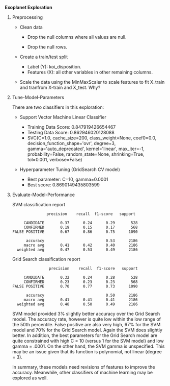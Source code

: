 **Exoplanet Exploration**

1. Preprocessing

   - Clean data

     - Drop the null columns where all values are null.

     - Drop the null rows.

   - Create a train/test split

     - Label (Y): koi_disposition.
     - Features (X): all other variables in other remaining columns.

   - Scale the data using the MinMaxScaler to scale features to fit  X_train and tranfrom X-train and X_test.  Why?

2. Tune-Model-Parameters

   There are two classifiers in this exploration:

   - Support Vector Machine Linear Classifier
     - Training Data Score: 0.847919426654467
     - Testing Data Score: 0.862946020128088	
     - SVC(C=1.0, cache_size=200, class_weight=None, coef0=0.0,
           decision_function_shape='ovr', degree=3, gamma='auto_deprecated',
           kernel='linear', max_iter=-1, probability=False, random_state=None,
           shrinking=True, tol=0.001, verbose=False)

   - Hyperparameter Tuning (GridSearch CV model)
     - Best parameter: C=10, gamma=0.0001
     - Best score: 0.8690149435803599

3. Evaluate-Model-Performance

   SVM classification  report

   ```
                  precision    recall  f1-score   support
   
        CANDIDATE       0.37      0.24      0.29       528
        CONFIRMED       0.19      0.15      0.17       568
   FALSE POSITIVE       0.67      0.86      0.75      1090
   
         accuracy                           0.53      2186
        macro avg       0.41      0.42      0.40      2186
     weighted avg       0.47      0.53      0.49      2186
   ```

   Grid Search classification report

   ```
                   precision    recall  f1-score   support
   
        CANDIDATE       0.32      0.24      0.28       528
        CONFIRMED       0.23      0.23      0.23       568
   FALSE POSITIVE       0.70      0.77      0.73      1090
   
         accuracy                           0.50      2186
        macro avg       0.41      0.41      0.41      2186
     weighted avg       0.48      0.50      0.49      2186
   ```

   SVM model provided 3% slightly better accuracy over the Grid Search model.  The accuracy rate, however is quite low within the low range of the 50th percentile.  False positive are also very high, 67% for the SVM model and 70% for the Grid Search model.  Again the SVM does slightly better.  In addition, the best parameters for the Grid Search model are quite constrained with high C = 10 (versus 1 for the SVM model) and low gamma = .0001.  On the other hand, the SVM gamma is unspecified.  This may be an issue given that its function is polynomial, not linear (degree = 3).

   In summary, these models need revisions of features to improve the accuracy.  Meanwhile, other classifiers of machine learning may be explored as well.